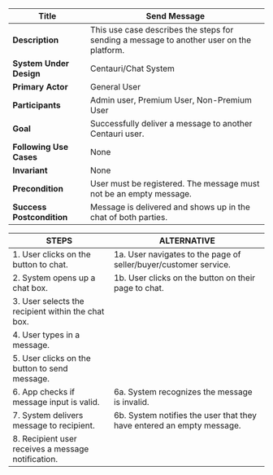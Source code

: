 |Title |   Send Message      |
|---------|---------|
|**Description**|     This use case describes the steps for sending a message to another user on the platform.       |
|**System Under Design**|     Centauri/Chat System        |
|**Primary Actor**|      General User       |
|**Participants**|     Admin user, Premium User, Non-Premium User        |
|**Goal**|     Successfully deliver a message to another Centauri user.        |
|**Following Use Cases**|     None        |
|**Invariant**|   None         |
|**Precondition**|     User must be registered. The message must not be an empty message.       |
|**Success Postcondition**|     Message is delivered and shows up in the chat of both parties.       |


|**STEPS**|**ALTERNATIVE**|
|---------|---------|
| 1. User clicks on the button to chat.      |  1a. User navigates to the page of seller/buyer/customer service.       |
| 2. System opens up a chat box.      |  1b. User clicks on the button on their page to chat.       |
| 3. User selects the recipient within the chat box.    |         |
| 4. User types in a message.     |         |
| 5. User clicks on the button to send message.     |         |
| 6. App checks if message input is valid.     | 6a. System recognizes the message is invalid.        |
| 7. System delivers message to recipient.     | 6b. System notifies the user that they have entered an empty message.       |
| 8. Recipient user receives a message notification.     |         |